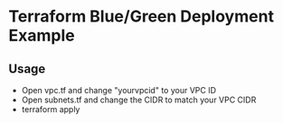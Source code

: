 # Terraform Blue/Green Deployment Example

## Usage
* Open vpc.tf and change "yourvpcid" to your VPC ID
* Open subnets.tf and change the CIDR to match your VPC CIDR
* terraform apply
